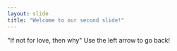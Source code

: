 ```yaml
---
layout: slide
title: "Welcome to our second slide!"
---
```

"If not for love, then why"
Use the left arrow to go back!
